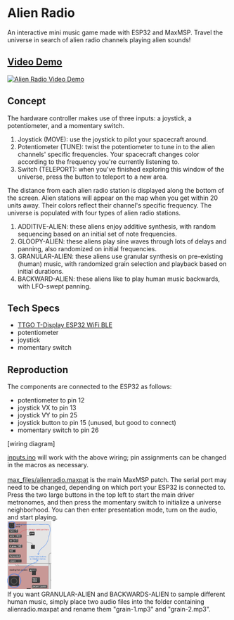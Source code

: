 # Alien Radio
An interactive mini music game made with ESP32 and MaxMSP. Travel the universe in search of alien radio channels playing alien sounds!

## [Video Demo](https://www.youtube.com/watch?v=H4B6xMbdaH4)
[![Alien Radio Video Demo](https://img.youtube.com/vi/H4B6xMbdaH4/maxresdefault.jpg)](https://www.youtube.com/watch?v=H4B6xMbdaH4)
  
## Concept
The hardware controller makes use of three inputs: a joystick, a potentiometer, and a momentary switch. 
1. Joystick (MOVE): use the joystick to pilot your spacecraft around.
2. Potentiometer (TUNE): twist the potentiometer to tune in to the alien channels' specific frequencies. Your spacecraft changes color according to the frequency you're currently listening to.
3. Switch (TELEPORT): when you've finished exploring this window of the universe, press the button to teleport to a new area.

The distance from each alien radio station is displayed along the bottom of the screen. Alien stations will appear on the map when you get within 20 units away. Their colors reflect their channel's specific frequency. The universe is populated with four types of alien radio stations.
1. ADDITIVE-ALIEN: these aliens enjoy additive synthesis, with random sequencing based on an initial set of note frequencies.
2. GLOOPY-ALIEN: these aliens play sine waves through lots of delays and panning, also randomized on initial frequencies.
3. GRANULAR-ALIEN: these aliens use granular synthesis on pre-existing (human) music, with randomized grain selection and playback based on initial durations. 
4. BACKWARD-ALIEN: these aliens like to play human music backwards, with LFO-swept panning.

## Tech Specs
- [TTGO T-Display ESP32 WiFi BLE](https://www.amazon.com/LILYGO-T-Display-Arduino-Development-CH9102F/dp/B099MPFJ9M)
- potentiometer
- joystick
- momentary switch

## Reproduction
The components are connected to the ESP32 as follows: 
- potentiometer to pin 12
- joystick VX to pin 13
- joystick VY to pin 25
- joystick button to pin 15 (unused, but good to connect)
- momentary switch to pin 26

[wiring diagram]

[inputs.ino](inputs.ino) will work with the above wiring; pin assignments can be changed in the macros as necessary. <br> <br> 
[max_files/alienradio.maxpat](max_files/alienradio.maxpat) is the main MaxMSP patch. The serial port may need to be changed, depending on which port your ESP32 is connected to. Press the two large buttons in the top left to start the main driver metronomes, and then press the momentary switch to initialize a universe neighborhood. You can then enter presentation mode, turn on the audio, and start playing.  <br><img src="initialize-max.jpg" alt="MaxMSP patch initialization" width="100"/><br>
If you want GRANULAR-ALIEN and BACKWARDS-ALIEN to sample different human music, simply place two audio files into the folder containing alienradio.maxpat and rename them "grain-1.mp3" and "grain-2.mp3". 


